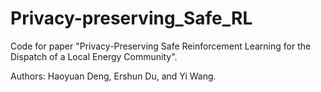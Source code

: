 # Privacy-preserving_Safe_RL
Code for paper "Privacy-Preserving Safe Reinforcement Learning for the Dispatch of a Local Energy Community".

Authors: Haoyuan Deng, Ershun Du, and Yi Wang.
